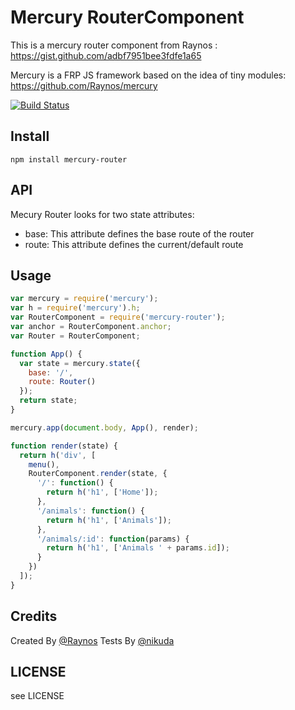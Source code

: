 # Mercury RouterComponent

This is a mercury router component from Raynos : https://gist.github.com/adbf7951bee3fdfe1a65

Mercury is a FRP JS framework based on the idea of tiny modules: https://github.com/Raynos/mercury

[![Build Status](https://travis-ci.org/twilson63/mercury-router.svg?branch=master)](https://travis-ci.org/twilson63/mercury-router)

## Install

```
npm install mercury-router
```

## API

Mecury Router looks for two state attributes:

* base: This attribute defines the base route of the router
* route: This attribute defines the current/default route

## Usage

``` js
var mercury = require('mercury');
var h = require('mercury').h;
var RouterComponent = require('mercury-router');
var anchor = RouterComponent.anchor;
var Router = RouterComponent;

function App() {
  var state = mercury.state({
    base: '/',
    route: Router()
  });
  return state;
}

mercury.app(document.body, App(), render);

function render(state) {
  return h('div', [
    menu(),
    RouterComponent.render(state, {
      '/': function() {
        return h('h1', ['Home']);
      },
      '/animals': function() {
        return h('h1', ['Animals']);
      },
      '/animals/:id': function(params) {
        return h('h1', ['Animals ' + params.id]);
      }
    })
  ]);
}

```

## Credits

Created By [@Raynos](https://github.com/Raynos)
Tests By [@nikuda](https://github.com/nikuda)

## LICENSE

see LICENSE



